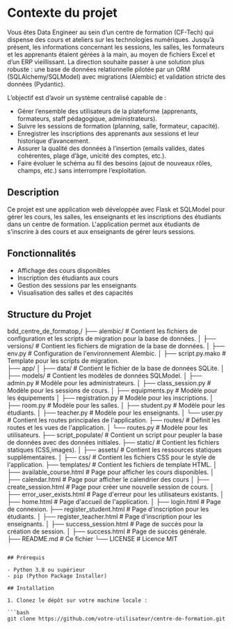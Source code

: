 # Contexte du projet

Vous êtes Data Engineer au sein d’un centre de formation (CF-Tech) qui dispense des cours et ateliers sur les technologies numériques. Jusqu’à présent, les informations concernant les sessions, les salles, les formateurs et les apprenants étaient gérées à la main, au moyen de fichiers Excel et d’un ERP vieillissant. La direction souhaite passer à une solution plus robuste : une base de données relationnelle pilotée par un ORM (SQLAlchemy/SQLModel) avec migrations (Alembic) et validation stricte des données (Pydantic).

L’objectif est d’avoir un système centralisé capable de :

- Gérer l’ensemble des utilisateurs de la plateforme (apprenants, formateurs, staff pédagogique, administrateurs).
- Suivre les sessions de formation (planning, salle, formateur, capacité).
- Enregistrer les inscriptions des apprenants aux sessions et leur historique d’avancement.
- Assurer la qualité des données à l’insertion (emails valides, dates cohérentes, plage d’âge, unicité des comptes, etc.).
- Faire évoluer le schéma au fil des besoins (ajout de nouveaux rôles, champs, etc.) sans interrompre l’exploitation.

## Description

Ce projet est une application web développée avec Flask et SQLModel pour gérer les cours, les salles, les enseignants et les inscriptions des étudiants dans un centre de formation. L'application permet aux étudiants de s'inscrire à des cours et aux enseignants de gérer leurs sessions.

## Fonctionnalités

- Affichage des cours disponibles
- Inscription des étudiants aux cours
- Gestion des sessions par les enseignants
- Visualisation des salles et des capacités

## Structure du Projet

bdd_centre_de_formatop,/
├── alembic/                # Contient les fichiers de configuration et les scripts de migration pour la base de données.
│   ├── versions/               # Contient les fichiers de migration de la base de données.
│   ├── env.py                  # Configuration de l'environnement Alembic.
│   ├── script.py.mako          # Template pour les scripts de migration.                
├── app/
│   ├── data/               # Contient le fichier de la base de données SQLite.
│   ├── models/             # Contient les modèles de données SQLModel.
│       ├── admin.py            # Modèle pour les administrateurs.
│       ├── class_session.py    # Modèle pour les sessions de cours.
│       ├── equipments.py       # Modèle pour les équipements
│       ├── registration.py     # Modèle pour les inscriptions.
│       ├── room.py             # Modèle pour les salles.
│       ├── student.py          # Modèle pour les étudiants.
│       ├── teacher.py          # Modèle pour les enseignants.
│       └── user.py             # Contient les routes principales de l'application.
├── routes/                 # Définit les routes et les vues de l'application.
│       └── routes.py           # Modèle pour les utilisateurs.
├── script_populate/        # Contient un script pour peupler la base de données avec des données initiales.
├── static/                 # Contient les fichiers statiques (CSS,images).
│   ├── assets/                 # Contient les ressources statiques supplémentaires.
│   ├── css/                    # Contient les fichiers CSS pour le style de l'application.
├── templates/              # Contient les fichiers de template HTML.
│   ├── available_course.html   # Page pour afficher les cours disponibles.
│   ├── calendar.html           # Page pour afficher le calendrier des cours
│   ├── create_session.html     # Page pour créer une nouvelle session de cours. 
│   ├── error_user_exists.html  # Page d'erreur pour les utilisateurs existants.
│   ├── home.html               # Page d'accueil de l'application.
│   ├── login.html              # Page de connexion. 
    ├── register_student.html   # Page d'inscription pour les étudiants.
│   ├── register_teacher.html   # Page d'inscription pour les enseignants.
│   ├── success_session.html    # Page de succès pour la création de session.
│   ├── success.html            # Page de succès générale.  
├── README.md               # Ce fichier
└── LICENSE                 # Licence MIT
```

## Prérequis

- Python 3.8 ou supérieur
- pip (Python Package Installer)

## Installation

1. Clonez le dépôt sur votre machine locale :

```bash
git clone https://github.com/votre-utilisateur/centre-de-formation.git
